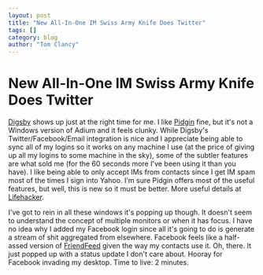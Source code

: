 ```yaml
---
layout: post
title: "New All-In-One IM Swiss Army Knife Does Twitter"
tags: []
category: blog
author: "Tom Clancy"
---
```


# New All-In-One IM Swiss Army Knife Does Twitter

<a href="http://www.digsby.com/features.php" target="_blank">Digsby</a> shows up just at the right time for me. I like <a href="http://www.pidgin.im/" target="_blank">Pidgin</a> fine, but it's not a Windows version of Adium and it feels clunky. While Digsby's Twitter/Facebook/Email integration is nice and I appreciate being able to sync all of my logins so it works on any machine I use (at the price of giving up all my logins to some machine in the sky), some of the subtler features are what sold me (for the 60 seconds more I've been using it than you have). I like being able to only accept IMs from contacts since I get IM spam most of the times I sign into Yahoo. I'm sure Pidgin offers most of the useful features, but well, this is new so it must be better. More useful details at <a href="http://lifehacker.com/370289/im-app-digsby-available-to-all-adds-more-features" target="_blank">Lifehacker</a>.

I've got to rein in all these windows it's popping up though. It doesn't seem to understand the concept of multiple monitors or when it has focus. I have no idea why I added my Facebook login since all it's going to do is generate a stream of shit aggregated from elsewhere. Facebook feels like a half-assed version of <a href="http://friendfeed.com/tclancy" target="_blank">FriendFeed</a> given the way my contacts use it. Oh, there. It just popped up with a status update I don't care about. Hooray for Facebook invading my desktop. Time to live: 2 minutes.
